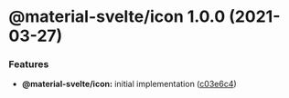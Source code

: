 # @material-svelte/icon 1.0.0 (2021-03-27)


### Features

* **@material-svelte/icon:** initial implementation ([c03e6c4](https://github.com/material-svelte/material-svelte/commit/c03e6c4f317e26327e5b36a6339534be61734639))
